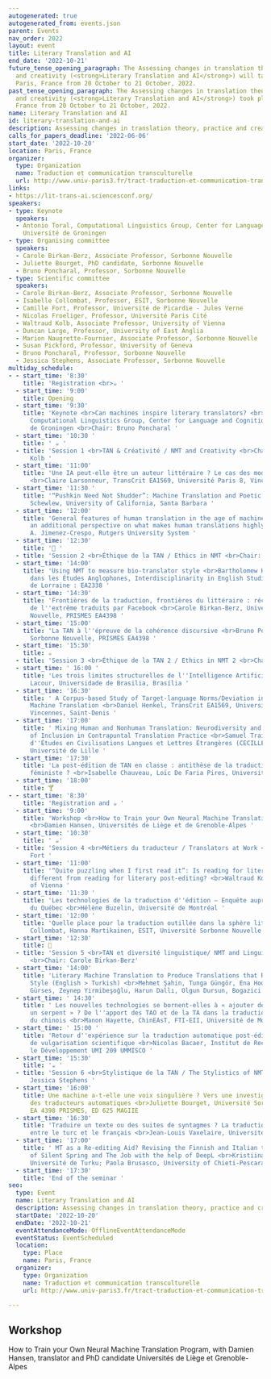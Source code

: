 ```yaml
---
autogenerated: true
autogenerated_from: events.json
parent: Events
nav_order: 2022
layout: event
title: Literary Translation and AI
end_date: '2022-10-21'
future_tense_opening_paragraph: The Assessing changes in translation theory, practice
  and creativity (<strong>Literary Translation and AI</strong>) will take place in
  Paris, France from 20 October to 21 October, 2022.
past_tense_opening_paragraph: The Assessing changes in translation theory, practice
  and creativity (<strong>Literary Translation and AI</strong>) took place in Paris,
  France from 20 October to 21 October, 2022.
name: Literary Translation and AI
id: literary-translation-and-ai
description: Assessing changes in translation theory, practice and creativity
calls_for_papers_deadline: '2022-06-06'
start_date: '2022-10-20'
location: Paris, France
organizer:
  type: Organization
  name: Traduction et communication transculturelle
  url: http://www.univ-paris3.fr/tract-traduction-et-communication-transculturelle--200423.kjsp?RH=1247239932896
links:
- https://lit-trans-ai.sciencesconf.org/
speakers:
- type: Keynote
  speakers:
  - Antonio Toral, Computational Linguistics Group, Center for Language and Cognition,
    Université de Groningen
- type: Organising committee
  speakers:
  - Carole Birkan-Berz, Associate Professor, Sorbonne Nouvelle
  - Juliette Bourget, PhD candidate, Sorbonne Nouvelle
  - Bruno Poncharal, Professor, Sorbonne Nouvelle
- type: Scientific committee
  speakers:
  - Carole Birkan-Berz, Associate Professor, Sorbonne Nouvelle
  - Isabelle Collombat, Professor, ESIT, Sorbonne Nouvelle
  - Camille Fort, Professor, Université de Picardie - Jules Verne
  - Nicolas Froeliger, Professor, Université Paris Cité
  - Waltraud Kolb, Associate Professor, University of Vienna
  - Duncan Large, Professor, University of East Anglia
  - Marion Naugrette-Fournier, Associate Professor, Sorbonne Nouvelle
  - Susan Pickford, Professor, University of Geneva
  - Bruno Poncharal, Professor, Sorbonne Nouvelle
  - Jessica Stephens, Associate Professor, Sorbonne Nouvelle
multiday_schedule:
- - start_time: '8:30'
    title: 'Registration <br>☕️ '
  - start_time: '9:00'
    title: Opening
  - start_time: '9:30'
    title: 'Keynote <br>Can machines inspire literary translators? <br>Antonio Toral,
      Computational Linguistics Group, Center for Language and Cognition, Université
      de Groningen <br>Chair: Bruno Poncharal '
  - start_time: '10:30 '
    title: ' ☕️ '
  - title: 'Session 1 <br>TAN & Créativité / NMT and Creativity <br>Chair: Waltraud
      Kolb '
  - start_time: '11:00'
    title: 'Une IA peut-elle être un auteur littéraire ? Le cas des modèles de langues
      <br>Claire Larsonneur, TransCrit EA1569, Université Paris 8, Vincennes, Saint-Denis '
  - start_time: '11:30 '
    title: '“Pushkin Need Not Shudder”: Machine Translation and Poetic Language <br>Anna
      Schewlew, University of California, Santa Barbara '
  - start_time: '12:00'
    title: 'General features of human translation in the age of machine translation:
      an additional perspective on what makes human translations highly creative <br>Miguel
      A. Jimenez-Crespo, Rutgers University System '
  - start_time: '12:30'
    title: '🍴 '
  - title: 'Session 2 <br>Éthique de la TAN / Ethics in NMT <br>Chair: Isabelle Génin '
  - start_time: '14:00'
    title: 'Using NMT to measure bio-translator style <br>Bartholomew Hulley, Interdisciplinarité
      dans les Études Anglophones, Interdisciplinarity in English Studies, Université
      de Lorraine : EA2338 '
  - start_time: '14:30'
    title: 'Frontières de la traduction, frontières du littéraire : récits et témoignages
      de l''extrême traduits par Facebook <br>Carole Birkan-Berz, Université Sorbonne
      Nouvelle, PRISMES EA4398 '
  - start_time: '15:00'
    title: 'La TAN à l''épreuve de la cohérence discursive <br>Bruno Poncharal, Université
      Sorbonne Nouvelle, PRISMES EA4398 '
  - start_time: '15:30'
    title: ☕️
  - title: 'Session 3 <br>Éthique de la TAN 2 / Ethics in NMT 2 <br>Chair: Eric Corre '
  - start_time: ' 16:00 '
    title: 'Les trois limites structurelles de l''Intelligence Artificielle <br>Philippe
      Lacour, Universidade de Brasilia, Brasília '
  - start_time: '16:30'
    title: ' A Corpus-based Study of Target-language Norms/Deviation in Human and
      Machine Translation <br>Daniel Henkel, TransCrit EA1569, Université Paris 8,
      Vincennes, Saint-Denis '
  - start_time: '17:00'
    title: ' Mixing Human and Nonhuman Translation: Neurodiversity and the Sociology
      of Inclusion in Contrapuntal Translation Practice <br>Samuel Trainor, Centre
      d''Études en Civilisations Langues et Lettres Étrangères (CECILLE), EA 4074,
      Université de Lille '
  - start_time: '17:30'
    title: 'La post-édition de TAN en classe : antithèse de la traduction littéraire
      féministe ? <br>Isabelle Chauveau, Loïc De Faria Pires, Université de Mons '
  - start_time: '18:00'
    title: 🍸
- - start_time: '8:30'
    title: 'Registration and ☕️ '
  - start_time: '9:00'
    title: 'Workshop <br>How to Train your Own Neural Machine Translation Program
      <br>Damien Hansen, Universités de Liège et de Grenoble-Alpes '
  - start_time: '10:30'
    title: ' ☕️'
  - title: 'Session 4 <br>Métiers du traducteur / Translators at Work <br>Chair: Camille
      Fort '
  - start_time: '11:00'
    title: '“Quite puzzling when I first read it”: Is reading for literary translation
      different from reading for literary post-editing? <br>Waltraud Kolb, University
      of Vienna '
  - start_time: '11:30 '
    title: 'Les technologies de la traduction d''édition – Enquête auprès des professionnels
      du Québec <br>Hélène Buzelin, Université de Montréal '
  - start_time: '12:00 '
    title: 'Quelle place pour la traduction outillée dans la sphère littéraire ? <br>Isabelle
      Collombat, Hanna Martikainen, ESIT, Université Sorbonne Nouvelle '
  - start_time: '12:30'
    title: 🍴
  - title: 'Session 5 <br>TAN et diversité linguistique/ NMT and Linguistic Diversity
      <br>Chair: Carole Birkan-Berz'
  - start_time: '14:00'
    title: 'Literary Machine Translation to Produce Translations that Reflect Translators''
      Style (English > Turkish) <br>Mehmet Şahin, Tunga Güngör, Ena Hodzic, Sabri
      Gürses, Zeynep Yirmibeşoğlu, Harun Dallı, Olgun Dursun, Bogazici University '
  - start_time: ' 14:30'
    title: ' Les nouvelles technologies se bornent-elles à « ajouter des pattes à
      un serpent » ? De l''apport des TAO et de la TA dans la traduction des chengyu
      du chinois <br>Manon Hayette, ChinEAsT, FTI-EII, Université de Mons '
  - start_time: ' 15:00 '
    title: 'Retour d''expérience sur la traduction automatique post-éditée d''un livre
      de vulgarisation scientifique <br>Nicolas Bacaer, Institut de Recherche pour
      le Développement UMI 209 UMMISCO '
  - start_time: '15:30'
    title: '☕️ '
  - title: 'Session 6 <br>Stylistique de la TAN / The Stylistics of NMT <br>Chair:
      Jessica Stephens '
  - start_time: '16:00'
    title: Une machine a-t-elle une voix singulière ? Vers une investigation du style
      des traducteurs automatiques <br>Juliette Bourget, Université Sorbonne Nouvelle,
      EA 4398 PRISMES, ED 625 MAGIIE
  - start_time: '16:30'
    title: 'Traduire un texte ou des suites de syntagmes ? La traduction automatique
      entre le turc et le français <br>Jean-Louis Vaxelaire, Université de Namur '
  - start_time: '17:00'
    title: ' MT as a Re-editing Aid? Revising the Finnish and Italian translations
      of Silent Spring and The Job with the help of DeepL <br>Kristiina Taivalkoski-Shilov,
      Université de Turku; Paola Brusasco, University of Chieti-Pescara '
  - start_time: '17:30'
    title: 'End of the seminar '
seo:
  type: Event
  name: Literary Translation and AI
  description: Assessing changes in translation theory, practice and creativity
  startDate: '2022-10-20'
  endDate: '2022-10-21'
  eventAttendanceMode: OfflineEventAttendanceMode
  eventStatus: EventScheduled
  location:
    type: Place
    name: Paris, France
  organizer:
    type: Organization
    name: Traduction et communication transculturelle
    url: http://www.univ-paris3.fr/tract-traduction-et-communication-transculturelle--200423.kjsp?RH=1247239932896

---
```

## Workshop

How to Train your Own Neural Machine Translation Program, with Damien Hansen, translator and PhD candidate Universités de Liège et Grenoble-Alpes
